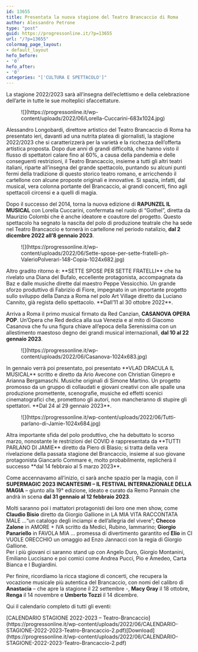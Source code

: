 ```yaml
---
id: 13655
title: Presentata la nuova stagione del Teatro Brancaccio di Roma
author: Alessandro Petrone
type: "post"
guid: https://progressonline.it/?p=13655
url: "/?p=13655"
colormag_page_layout:
- default_layout
hefo_before:
- '0'
hefo_after:
- '0'
categories: "['CULTURA E SPETTACOLO']"
---
```


La stagione 2022/2023 sarà all’insegna dell’eclettismo e della celebrazione dell’arte in tutte le sue molteplici sfaccettature.

<div class="wp-block-image"><figure class="alignright size-large is-resized">![](https://progressonline.it/wp-content/uploads/2022/06/Lorella-Cuccarini-683x1024.jpg)</figure></div>Alessandro Longobardi, direttore artistico del Teatro Brancaccio di Roma ha presentato ieri, davanti ad una nutrita platea di giornalisti, la stagione 2022/2023 che si caratterizzerà per la varietà e la ricchezza dell’offerta artistica proposta. Dopo due anni di grandi difficoltà, che hanno visto il flusso di spettatori calare fino al 60%, a causa della pandemia e delle conseguenti restrizioni, il Teatro Brancaccio, insieme a tutti gli altri teatri italiani, riparte all’insegna del grande spettacolo, puntando su alcuni punti fermi della tradizione di questo storico teatro romano, e arricchendo il cartellone con alcune proposte originali e innovative. Si spazia, infatti, dal musical, vera colonna portante del Brancaccio, ai grandi concerti, fino agli spettacoli circensi e a quelli di magia.

Dopo il successo del 2014, torna la nuova edizione di **RAPUNZEL IL MUSICAL** con Lorella Cuccarini, confermata nel ruolo di “Gothel”, diretta da Maurizio Colombi che è anche ideatore e coautore del progetto. Questo spettacolo ha segnato la nascita del polo di produzione teatrale che ha sede nel Teatro Brancaccio e tornerà in cartellone nel periodo natalizio, **dal 2 dicembre 2022 all’8 gennaio 2023**.

<div class="wp-block-image"><figure class="alignleft size-large is-resized">![](https://progressonline.it/wp-content/uploads/2022/06/Sette-spose-per-sette-fratelli-ph-ValerioPolverari-148-Copia-1024x682.jpg)</figure></div>Altro gradito ritorno è: **SETTE SPOSE PER SETTE FRATELLI** che ha rivelato una Diana del Bufalo, eccellente protagonista, accompagnata da Baz e dalle musiche dirette dal maestro Peppe Vessicchio. Un grande sforzo produttivo di Fabrizio di Fiore, impegnato in un importante progetto sullo sviluppo della Danza a Roma nel polo Art Village diretto da Luciano Cannito, già regista dello spettacolo. **Dall’11 al 30 ottobre 2022**.

Arriva a Roma il primo musical firmato da Red Canzian, **CASANOVA OPERA POP**. Un’Opera che Red dedica alla sua Venezia e al mito di Giacomo Casanova che fu una figura chiave all’epoca della Serenissima con un allestimento maestoso degno dei grandi musical internazionali, **dal 10 al 22 gennaio 2023**.

<div class="wp-block-image"><figure class="aligncenter size-large is-resized">![](https://progressonline.it/wp-content/uploads/2022/06/Casanova-1024x683.jpg)</figure></div>  
In gennaio verrà poi presentato, poi presentato **VLAD DRACULA IL MUSICAL** scritto e diretto da Ario Avecone con Christian Ginepro e Arianna Bergamaschi. Musiche originali di Simone Martino. Un progetto promosso da un gruppo di collaudati e giovani creativi con alle spalle una produzione promettente, scenografie, musiche ed effetti scenici cinematografici che, promettono gli autori, non mancheranno di stupire gli spettatori. **Dal 24 al 29 gennaio 2023**.

<div class="wp-block-image"><figure class="alignright size-large is-resized">![](https://progressonline.it/wp-content/uploads/2022/06/Tutti-parlano-di-Jamie-1024x684.jpg)</figure></div>Altra importante sfida del polo produttivo, che ha debuttato lo scorso marzo, nonostante le restrizioni del COVID è rappresentata da **TUTTI PARLANO DI JAMIE** diretto da Piero di Blasio; si tratta della vera rivelazione della passata stagione del Brancaccio, insieme al suo giovane protagonista Giancarlo Commare e, molto probabilmente, replicherà il successo **dal 14 febbraio al 5 marzo 2023**.

  
Come accennavamo all’inizio, ci sarà anche spazio per la magia, con il **SUPERMAGIC 2023 INCANTESIMI – IL FESTIVAL INTERNAZIONALE DELLA MAGIA** – giunto alla 19° edizione, ideato e curato da Remo Pannain che andrà in scena **dal 31 gennaio al 12 febbraio 2023**.

  
Molti saranno poi i mattatori protagonisti dei loro one men show, come **Claudio Bisio** diretto da Giorgio Gallione in LA MIA VITA RACCONTATA MALE …“un catalogo degli inciampi e dell’allegria del vivere”; **Checco Zalone** in AMORE + IVA scritto da Medici, Rubino, Iammarino; **Giorgio Panariello** in FAVOLA MIA … promessa di divertimento garantito ed **Elio** in CI VUOLE ORECCHIO un omaggio ad Enzo Jannacci con la regia di Giorgio Gallione.  
Per i più giovani ci saranno stand up con Angelo Duro, Giorgio Montanini, Emiliano Luccisano e poi comici come Andrea Pucci, Pio e Amedeo, Carta Bianca e I Bugiardini.

  
Per finire, ricordiamo la ricca stagione di concerti, che recupera la vocazione musicale più autentica del Brancaccio, con nomi del calibro di **Anastacia** – che apre la stagione il 22 settembre -, **Macy Gray** il 18 ottobre, **Renga** il 14 novembre e **Umberto Tozzi** il 14 dicembre.

  
Qui il calendario completo di tutti gli eventi:

<div class="wp-block-group is-layout-flow wp-block-group-is-layout-flow"><div class="wp-block-group is-layout-flow wp-block-group-is-layout-flow"><div class="wp-block-file"><object aria-label="Embed of Incorporamento di CALENDARIO STAGIONE 2022-2023 - Teatro-Brancaccio.." class="wp-block-file__embed" data="https://progressonline.it/wp-content/uploads/2022/06/CALENDARIO-STAGIONE-2022-2023-Teatro-Brancaccio-2.pdf" style="width:100%;height:600px" type="application/pdf"></object>[CALENDARIO STAGIONE 2022-2023 – Teatro-Brancaccio](https://progressonline.it/wp-content/uploads/2022/06/CALENDARIO-STAGIONE-2022-2023-Teatro-Brancaccio-2.pdf)[Download](https://progressonline.it/wp-content/uploads/2022/06/CALENDARIO-STAGIONE-2022-2023-Teatro-Brancaccio-2.pdf)</div></div></div>